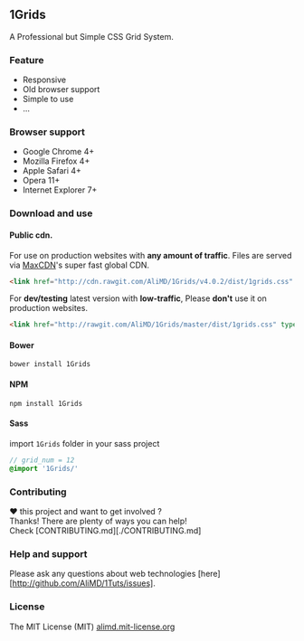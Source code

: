 ## 1Grids
A Professional but Simple CSS Grid System.   

### Feature
* Responsive
* Old browser support
* Simple to use
* ...

### Browser support
* Google Chrome 4+
* Mozilla Firefox 4+
* Apple Safari 4+
* Opera 11+
* Internet Explorer 7+

### Download and use

#### Public cdn.  
For use on production websites with **any amount of traffic**. Files are served via [MaxCDN](http://www.maxcdn.com/)'s super fast global CDN.  
```html
<link href="http://cdn.rawgit.com/AliMD/1Grids/v4.0.2/dist/1grids.css" type="text/css" rel="stylesheet" />
```

For **dev/testing** latest version with **low-traffic**, Please **don't** use it on production websites.  
```html
<link href="http://rawgit.com/AliMD/1Grids/master/dist/1grids.css" type="text/css" rel="stylesheet" />
```

#### Bower
```shell
bower install 1Grids
```

#### NPM
```shell
npm install 1Grids
```

#### Sass
import `1Grids` folder in your sass project
```scss
// grid_num = 12
@import '1Grids/'
```

### Contributing
**♥** this project and want to get involved ?  
Thanks! There are plenty of ways you can help!  
Check [CONTRIBUTING.md][./CONTRIBUTING.md]

### Help and support
Please ask any questions about web technologies [here][http://github.com/AliMD/1Tuts/issues].

### License
The MIT License (MIT) [alimd.mit-license.org](http://alimd.mit-license.org)
